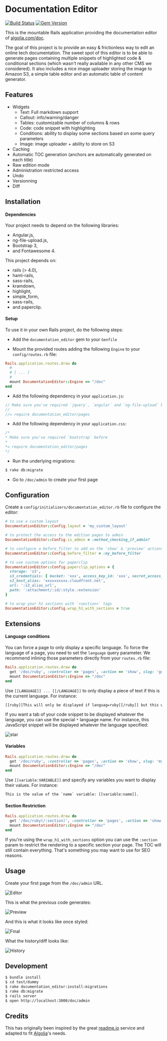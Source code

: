 # Documentation Editor

[![Build Status](https://travis-ci.org/algolia/documentation-editor.png?branch=master)](https://travis-ci.org/algolia/documentation-editor) [![Gem Version](https://badge.fury.io/rb/documentation-editor.svg)](http://badge.fury.io/rb/documentation-editor)

This is the mountable Rails application providing the documentation editor of [algolia.com/doc](https://www.algolia.com/doc).

The goal of this project is to provide an easy & frictionless way to edit an online tech documentation. The sweet spot of this editor is to be able to generate pages containing multiple snippets of highlighted code & conditional sections (which wasn't really available in any other CMS we considered). It also includes a nice image uploader storing the image to Amazon S3, a simple table editor and an automatic table of content generator.

## Features

 - Widgets
   - Text: Full markdown support
   - Callout: info/warning/danger
   - Tables: customizable number of columns & rows
   - Code: code snippet with highlighting
   - Conditions: ability to display some sections based on some query parameters
   - Image: image uploader + ability to store on S3
 - Caching
 - Automatic TOC generation (anchors are automatically generated on each title)
 - Raw edition mode
 - Administration restricted access
 - Undo
 - Versionning
 - Diff

## Installation

#### Dependencies

Your project needs to depend on the following libraries:

 * Angular.js,
 * ng-file-upload.js,
 * Bootstrap 3,
 * and Fontawesome 4.


This project depends on:

 * rails (> 4.0),
 * haml-rails,
 * sass-rails,
 * kramdown,
 * highlight,
 * simple_form,
 * sass-rails,
 * and paperclip.


#### Setup

To use it in your own Rails project, do the following steps:

 * Add the `documentation_editor` gem to your `Genfile`

 * Mount the provided routes adding the following `Engine` to your `config/routes.rb` file:

```ruby
Rails.application.routes.draw do
  #
  # [ ... ]
  #
  mount DocumentationEditor::Engine => "/doc"
end
```

 * Add the following dependency in your `application.js`:

```js
// Make sure you've required `jquery`, `angular` and `ng-file-upload` before
//
//= require documentation_editor/pages
```

 * Add the following dependency in your `application.css`:

 ```css
/*
 * Make sure you've required `bootstrap` before
 *
 *= require documentation_editor/pages
 */
 ```

 * Run the underlying migrations:

```sh
$ rake db:migrate
```

 * Go to `/doc/admin` to create your first page

## Configuration

Create a `config/initializers/documentation_editor.rb` file to configure the editor:

```ruby
# to use a custom layout
DocumentationEditor::Config.layout = 'my_custom_layout'

# to protect the access to the edition pages to admin
DocumentationEditor::Config.is_admin = :method_checking_if_admin?

# to configure a before_filter to add on the 'show' & 'preview' actions
DocumentationEditor::Config.before_filter = :my_before_filter

# to use custom options for paperclip
DocumentationEditor::Config.paperclip_options = {
  storage: 's3',
  s3_credentials: { bucket: 'xxx', access_key_id: 'xxx', secret_access_key: 'xxx' },
  s3_host_alias: 'xxxxxxxxxx.cloudfront.net',
  url: ':s3_alias_url',
  path: ':attachment/:id/:style.:extension'
}

# to wrap your h1 sections with `<section>` tags
DocumentationEditor::Config.wrap_h1_with_sections = true
```

## Extensions

#### Language conditions

You can force a page to only display a specific language. To force the language of a page, you need to set the `language` query parameter. We recommend inlining those parameters directly from your `routes.rb` file:

```ruby
Rails.application.routes.draw do
  get '/doc/ruby', :controller => 'pages', :action => 'show', slug: 'guide', language: 'ruby'
  mount DocumentationEditor::Engine => "/doc"
end
```

Use `[[LANGUAGE]] ... [[/LANGUAGE]]` to only display a piece of text if this is the current language. For instance:

```html
[[ruby]]This will only be displayed if languag=ruby[[/ruby]] but this will be always displayed.
```

If you want a tab of your code snippet to be displayed whatever the language, you can use the special `*` language name. For instance, this JavaScript snippet will be displayed whatever the language specified:

![star](doc/snippet-star.png)

#### Variables

```ruby
Rails.application.routes.draw do
  get '/doc/ruby', :controller => 'pages', :action => 'show', slug: 'my_page', variables: { name: 'Foo' }
  mount DocumentationEditor::Engine => "/doc"
end
```

Use `[[variable:VARIABLE]]` and specify any variables you want to display their values. For instance:

```html
This is the value of the `name` variable: [[variable:name]].
```

#### Section Restriction

```ruby
Rails.application.routes.draw do
  get '/doc/ruby(/:section)', :controller => 'pages', :action => 'show', slug: 'my_page'
  mount DocumentationEditor::Engine => "/doc"
end
```

If you're using the `wrap_h1_with_sections` option you can use the `:section` param to restrict the rendering to a specific section your page. The TOC will still contain everything. That's something you may want to use for SEO reasons.

## Usage

Create your first page from the `/doc/admin` URL.

![Editor](doc/editor.png)

This is what the previous code generates:

![Preview](doc/preview.png)

And this is what it looks like once styled:

![Final](doc/final.png)

What the history/diff looks like:

![History](doc/history.png)


## Development

```sh
$ bundle install
$ cd test/dummy
$ rake documentation_editor:install:migrations
$ rake db:migrate
$ rails server
$ open http://localhost:3000/doc/admin
```

## Credits

This has originally been inspired by the great [readme.io](http://readme.io/) service and adapted to fit [Algolia](https://www.algolia.com)'s needs.
